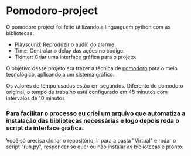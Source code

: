 # Pomodoro-project

O pomodoro project foi feito utilizando a linguaguem python com as bibliotecas: 
  * Playsound: Reproduzir o áudio do alarme.
  * Time: Controlar o delay das ações no código. 
  * Tkinter: Criar uma interface gráfica para o projeto.
  
  
O objetivo desse projeto era trazer a técnica de [pomodoro](https://pt.wikipedia.org/wiki/T%C3%A9cnica_pomodoro) para o meio tecnológico, aplicando a um sistema gráfico.
  
Os valores de tempo usados estão em segundos. Diferente do pomodoro original, o tempo de trabalho está configurado em 45 minutos com intervalos de 10 minutos


### Para facilitar o processo eu criei um arquivo que automatiza a instalação das bibliotecas necessárias e logo depois roda o script da interface gráfica.
Você só precisa clonar o repositório, ir para a pasta "Virtual" e rodar o script "run.py", responder se quer ou não instalar as bibliotecas e pronto.
